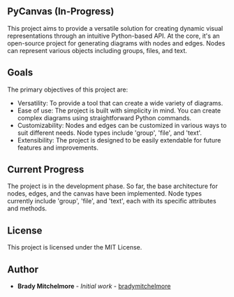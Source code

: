 ## PyCanvas (In-Progress)
This project aims to provide a versatile solution for creating dynamic visual representations through an intuitive Python-based API. At the core, it's an open-source project for generating diagrams with nodes and edges. Nodes can represent various objects including groups, files, and text.

## Goals
The primary objectives of this project are:

- Versatility: To provide a tool that can create a wide variety of diagrams.
- Ease of use: The project is built with simplicity in mind. You can create complex diagrams using straightforward Python commands.
- Customizability: Nodes and edges can be customized in various ways to suit different needs. Node types include 'group', 'file', and 'text'.
- Extensibility: The project is designed to be easily extendable for future features and improvements.

## Current Progress
The project is in the development phase. So far, the base architecture for nodes, edges, and the canvas have been implemented. Node types currently include 'group', 'file', and 'text', each with its specific attributes and methods.

## License
This project is licensed under the MIT License.

## Author

* **Brady Mitchelmore** - *Initial work* - [bradymitchelmore](mailto:bradymitchelmore@gmail.com)
